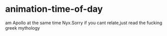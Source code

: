 # animation-time-of-day
am Apollo at the same time Nyx.Sorry if you cant relate,just read the fucking greek mythology
